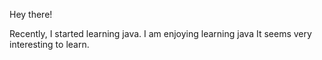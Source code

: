 Hey there!

Recently, I started learning java.
I am enjoying learning java
It seems very interesting to learn. 
